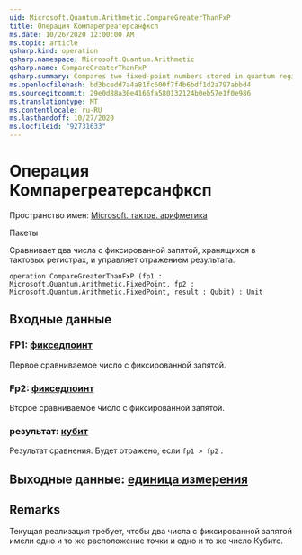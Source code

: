 ```yaml
---
uid: Microsoft.Quantum.Arithmetic.CompareGreaterThanFxP
title: Операция Компарегреатерсанфксп
ms.date: 10/26/2020 12:00:00 AM
ms.topic: article
qsharp.kind: operation
qsharp.namespace: Microsoft.Quantum.Arithmetic
qsharp.name: CompareGreaterThanFxP
qsharp.summary: Compares two fixed-point numbers stored in quantum registers, and controls a flip on the result.
ms.openlocfilehash: bd3bcedd7a4a81fc600f7f4b6bdf1d2a797abbd4
ms.sourcegitcommit: 29e0d88a30e4166fa580132124b0eb57e1f0e986
ms.translationtype: MT
ms.contentlocale: ru-RU
ms.lasthandoff: 10/27/2020
ms.locfileid: "92731633"
---
```

# <a name="comparegreaterthanfxp-operation"></a>Операция Компарегреатерсанфксп

Пространство имен: [Microsoft. тактов. арифметика](xref:Microsoft.Quantum.Arithmetic)

Пакеты [](https://nuget.org/packages/)


Сравнивает два числа с фиксированной запятой, хранящихся в тактовых регистрах, и управляет отражением результата.

```qsharp
operation CompareGreaterThanFxP (fp1 : Microsoft.Quantum.Arithmetic.FixedPoint, fp2 : Microsoft.Quantum.Arithmetic.FixedPoint, result : Qubit) : Unit
```


## <a name="input"></a>Входные данные

### <a name="fp1--fixedpoint"></a>FP1: [фикседпоинт](xref:Microsoft.Quantum.Arithmetic.FixedPoint)

Первое сравниваемое число с фиксированной запятой.


### <a name="fp2--fixedpoint"></a>Fp2: [фикседпоинт](xref:Microsoft.Quantum.Arithmetic.FixedPoint)

Второе сравниваемое число с фиксированной запятой.


### <a name="result--qubit"></a>результат: [кубит](xref:microsoft.quantum.lang-ref.qubit)

Результат сравнения. Будет отражено, если `fp1 > fp2` .



## <a name="output--unit"></a>Выходные данные: [единица измерения](xref:microsoft.quantum.lang-ref.unit)



## <a name="remarks"></a>Remarks

Текущая реализация требует, чтобы два числа с фиксированной запятой имели одно и то же расположение точки и одно и то же число Кубитс.